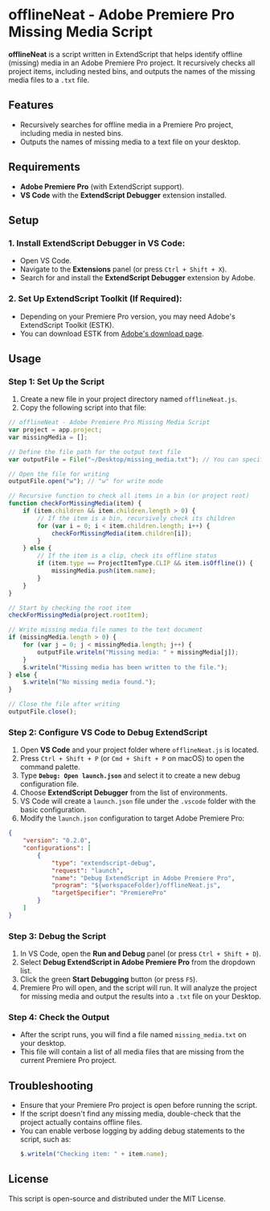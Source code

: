 # offlineNeat - Adobe Premiere Pro Missing Media Script

**offlineNeat** is a script written in ExtendScript that helps identify offline (missing) media in an Adobe Premiere Pro project. It recursively checks all project items, including nested bins, and outputs the names of the missing media files to a `.txt` file.

## Features
- Recursively searches for offline media in a Premiere Pro project, including media in nested bins.
- Outputs the names of missing media to a text file on your desktop.

## Requirements
- **Adobe Premiere Pro** (with ExtendScript support).
- **VS Code** with the **ExtendScript Debugger** extension installed.

## Setup

### 1. Install ExtendScript Debugger in VS Code:
   - Open VS Code.
   - Navigate to the **Extensions** panel (or press `Ctrl + Shift + X`).
   - Search for and install the **ExtendScript Debugger** extension by Adobe.

### 2. Set Up ExtendScript Toolkit (If Required):
   - Depending on your Premiere Pro version, you may need Adobe's ExtendScript Toolkit (ESTK).
   - You can download ESTK from [Adobe's download page](https://www.adobe.com/devnet/scripting/estk.html).

## Usage

### Step 1: Set Up the Script

1. Create a new file in your project directory named `offlineNeat.js`.
2. Copy the following script into that file:

```javascript
// offlineNeat - Adobe Premiere Pro Missing Media Script
var project = app.project;
var missingMedia = [];

// Define the file path for the output text file
var outputFile = File("~/Desktop/missing_media.txt"); // You can specify the path here

// Open the file for writing
outputFile.open("w"); // "w" for write mode

// Recursive function to check all items in a bin (or project root)
function checkForMissingMedia(item) {
    if (item.children && item.children.length > 0) {
        // If the item is a bin, recursively check its children
        for (var i = 0; i < item.children.length; i++) {
            checkForMissingMedia(item.children[i]);
        }
    } else {
        // If the item is a clip, check its offline status
        if (item.type == ProjectItemType.CLIP && item.isOffline()) {
            missingMedia.push(item.name);
        }
    }
}

// Start by checking the root item
checkForMissingMedia(project.rootItem);

// Write missing media file names to the text document
if (missingMedia.length > 0) {
    for (var j = 0; j < missingMedia.length; j++) {
        outputFile.writeln("Missing media: " + missingMedia[j]);
    }
    $.writeln("Missing media has been written to the file.");
} else {
    $.writeln("No missing media found.");
}

// Close the file after writing
outputFile.close();
```

### Step 2: Configure VS Code to Debug ExtendScript

1. Open **VS Code** and your project folder where `offlineNeat.js` is located.
2. Press `Ctrl + Shift + P` (or `Cmd + Shift + P` on macOS) to open the command palette.
3. Type **`Debug: Open launch.json`** and select it to create a new debug configuration file.
4. Choose **ExtendScript Debugger** from the list of environments.
5. VS Code will create a `launch.json` file under the `.vscode` folder with the basic configuration.
6. Modify the `launch.json` configuration to target Adobe Premiere Pro:

```json
{
    "version": "0.2.0",
    "configurations": [
        {
            "type": "extendscript-debug",
            "request": "launch",
            "name": "Debug ExtendScript in Adobe Premiere Pro",
            "program": "${workspaceFolder}/offlineNeat.js",
            "targetSpecifier": "PremierePro"
        }
    ]
}
```

### Step 3: Debug the Script

1. In VS Code, open the **Run and Debug** panel (or press `Ctrl + Shift + D`).
2. Select **Debug ExtendScript in Adobe Premiere Pro** from the dropdown list.
3. Click the green **Start Debugging** button (or press `F5`).
4. Premiere Pro will open, and the script will run. It will analyze the project for missing media and output the results into a `.txt` file on your Desktop.

### Step 4: Check the Output

- After the script runs, you will find a file named `missing_media.txt` on your desktop.
- This file will contain a list of all media files that are missing from the current Premiere Pro project.

## Troubleshooting

- Ensure that your Premiere Pro project is open before running the script.
- If the script doesn't find any missing media, double-check that the project actually contains offline files.
- You can enable verbose logging by adding debug statements to the script, such as:
  ```javascript
  $.writeln("Checking item: " + item.name);
  ```

## License
This script is open-source and distributed under the MIT License.
